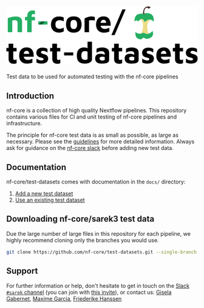 # ![nfcore/test-datasets](docs/images/test-datasets_logo.png)
Test data to be used for automated testing with the nf-core pipelines

## Introduction

nf-core is a collection of high quality Nextflow pipelines.
This repository contains various files for CI and unit testing of nf-core pipelines and infrastructure.

The principle for nf-core test data is as small as possible, as large as necessary.
Please see the [guidelines](https://nf-co.re/docs/contributing/test_data_guidelines) for more detailed information. Always ask for guidance on the [nf-core slack](https://nf-co.re/join) before adding new test data.

## Documentation

nf-core/test-datasets comes with documentation in the `docs/` directory:

01. [Add a new  test dataset](https://github.com/nf-core/test-datasets/blob/master/docs/ADD_NEW_DATA.md)
02. [Use an existing test dataset](https://github.com/nf-core/test-datasets/blob/master/docs/USE_EXISTING_DATA.md)

## Downloading nf-core/sarek3 test data

Due the large number of large files in this repository for each pipeline, we highly recommend cloning only the branches you would use.

```bash
git clone https://github.com/nf-core/test-datasets.git --single-branch --branch sarek3
```

## Support

For further information or help, don't hesitate to get in touch on the [Slack `#sarek` channel](https://nfcore.slack.com/channels/sarek) (you can join with [this invite](https://nf-co.re/join/slack)), or contact us: [Gisela Gabernet](mailto:gisela.gabernet@qbic.uni-tuebingen.de?subject=[GitHub]%20nf-core/test-datasets), [Maxime Garcia](mailto:maxime.garcia@seqera.io?subject=[GitHub]%20nf-core/test-datasets), [Friederike Hanssen](mailto:friederike.hanssen@qbic.uni-tuebingen.de?subject=[GitHub]%20nf-core/test-datasets)
